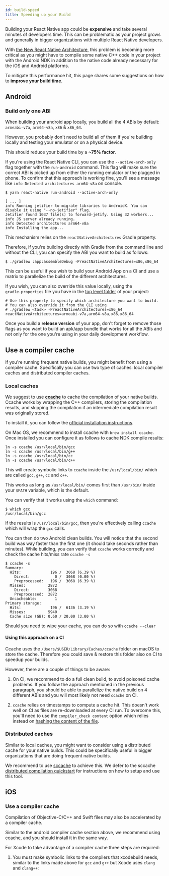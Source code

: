 ```yaml
---
id: build-speed
title: Speeding up your Build
---
```


Building your React Native app could be **expensive** and take several minutes of developers time.
This can be problematic as your project grows and generally in bigger organizations with multiple React Native developers.

With [the New React Native Architecture](/docs/next/new-architecture-app-modules-android), this problem is becoming more critical
as you might have to compile some native C++ code in your project with the Android NDK in addition to the native code already necessary for the iOS and Android platforms.

To mitigate this performance hit, this page shares some suggestions on how to **improve your build time**.

## Android

### Build only one ABI

When building your android app locally, you build all the 4 ABIs by default: `armeabi-v7a`, `arm64-v8a`, `x86` & `x86_64`.

However, you probably don't need to build all of them if you're building locally and testing your emulator or on a physical device.

This should reduce your build time by a **~75% factor**.

If you're using the React Native CLI, you can use the `--active-arch-only` flag together with the `run-android` command.
This flag will make sure the correct ABI is picked up from either the running emulator or the plugged in phone.
To confirm that this approach is working fine, you'll see a message like `info Detected architectures arm64-v8a` on console.

```
$ yarn react-native run-android --active-arch-only

[ ... ]
info Running jetifier to migrate libraries to AndroidX. You can disable it using "--no-jetifier" flag.
Jetifier found 1037 file(s) to forward-jetify. Using 32 workers...
info JS server already running.
info Detected architectures arm64-v8a
info Installing the app...
```

This mechanism relies on the `reactNativeArchitectures` Gradle property.

Therefore, if you're building directly with Gradle from the command line and without the CLI, you can specify the ABI you want to build as follows:

```
$ ./gradlew :app:assembleDebug -PreactNativeArchitectures=x86,x86_64
```

This can be useful if you wish to build your Android App on a CI and use a matrix to parallelize the build of the different architectures.

If you wish, you can also override this value locally, using the `gradle.properties` file you have in the [top level folder](https://github.com/facebook/react-native/blob/19cf70266eb8ca151aa0cc46ac4c09cb987b2ceb/template/android/gradle.properties#L30-L33) of your project:

```
# Use this property to specify which architecture you want to build.
# You can also override it from the CLI using
# ./gradlew <task> -PreactNativeArchitectures=x86_64
reactNativeArchitectures=armeabi-v7a,arm64-v8a,x86,x86_64
```

Once you build a **release version** of your app, don't forget to remove those flags as you want to build an apk/app bundle that works for all the ABIs and not only for the one you're using in your daily development workflow.

## Use a compiler cache

If you're running frequent native builds, you might benefit from using a compiler cache.
Specifically you can use two type of caches: local compiler caches and distributed compiler caches.

### Local caches

We suggest to use [**ccache**](https://ccache.dev/) to cache the compilation of your native builds.
Ccache works by wrapping the C++ compilers, storing the compilation results, and skipping the compilation
if an intermediate compilation result was originally stored.

To install it, you can follow the [official installation instructions](https://github.com/ccache/ccache/blob/master/doc/INSTALL.md).

On Mac OS, we recommend to install ccache with `brew install ccache`.
Once installed you can configure it as follows to cache NDK compile results:

```
ln -s ccache /usr/local/bin/gcc
ln -s ccache /usr/local/bin/g++
ln -s ccache /usr/local/bin/cc
ln -s ccache /usr/local/bin/c++
```

This will create symbolic links to `ccache` inside the `/usr/local/bin/` which are called `gcc`, `g++`, `cc` and `c++`.

This works as long as `/usr/local/bin/` comes first than `/usr/bin/` inside your `$PATH` variable, which is the default.

You can verify that it works using the `which` command:

```
$ which gcc
/usr/local/bin/gcc
```

If the results is `/usr/local/bin/gcc`, then you're effectively calling `ccache` which will wrap the `gcc` calls.

You can then do two Android clean builds. You will notice that the second build was way faster than the first one (it should take seconds rather than minutes).
While building, you can verify that `ccache` works correctly and check the cache hits/miss rate `ccache -s`

```
$ ccache -s
Summary:
  Hits:             196 /  3068 (6.39 %)
    Direct:           0 /  3068 (0.00 %)
    Preprocessed:   196 /  3068 (6.39 %)
  Misses:          2872
    Direct:        3068
    Preprocessed:  2872
  Uncacheable:        1
Primary storage:
  Hits:             196 /  6136 (3.19 %)
  Misses:          5940
  Cache size (GB): 0.60 / 20.00 (3.00 %)
```

Should you need to wipe your cache, you can do so with `ccache --clear`

#### Using this approach on a CI

Ccache uses the `/Users/$USER/Library/Caches/ccache` folder on macOS to store the cache.
Therefore you could save & restore this folder also on CI to speedup your builds.

However, there are a couple of things to be aware:

1. On CI, we recommend to do a full clean build, to avoid poisoned cache problems. If you follow the approach mentioned in the previous paragraph, you should be able to parallelize the native build on 4 different ABIs and you will most likely not need `ccache` on CI.

2. `ccache` relies on timestamps to compute a cache hit. This doesn't work well on CI as files are re-downloaded at every CI run. To overcome this, you'll need to use the `compiler_check content` option which relies instead on [hashing the content of the file](https://ccache.dev/manual/4.3.html).

### Distributed caches

Similar to local caches, you might want to consider using a distributed cache for your native builds.
This could be specifically useful in bigger organizations that are doing frequent native builds.

We recommend to use [sccache](https://github.com/mozilla/sccache) to achieve this.
We defer to the sccache [distributed compilation quickstart](https://github.com/mozilla/sccache/blob/main/docs/DistributedQuickstart.md) for instructions on how to setup and use this tool.

## iOS

### Use a compiler cache

Compilation of Objective-C/C++ and Swift files may also be accelerated by a compiler cache.

Similar to the android compiler cache section above, we recommend using ccache, and you should install it in the same way.

For Xcode to take advantage of a compiler cache three steps are required:

1. You must make symbolic links to the compilers that xcodebuild needs, similar to the links made above for `gcc` and `g++` but Xcode uses `clang` and `clang++`:
